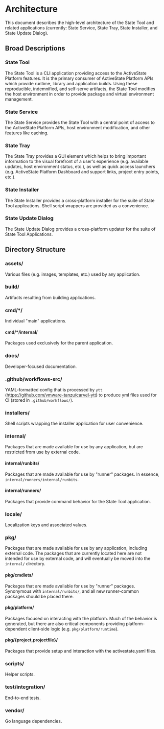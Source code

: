 # Architecture

This document describes the high-level architecture of the State Tool and
related applications (currently: State Service, State Tray, State Installer, and
State Update Dialog).

## Broad Descriptions

### State Tool

The State Tool is a CLI application providing access to the ActiveState Platform
features. It is the primary consumer of ActiveState Platform APIs which provide
runtime, library and application builds. Using these reproducible, indemnified,
and self-serve artifacts, the State Tool modifies the host environment in order
to provide package and virtual environment management.

### State Service

The State Service provides the State Tool with a central point of access to the
ActiveState Platform APIs, host environment modification, and other features
like caching.

### State Tray

The State Tray provides a GUI element which helps to bring important information
to the visual forefront of a user's experience (e.g. available updates, host
environment status, etc.), as well as quick access launchers (e.g. ActiveState
Platform Dashboard and support links, project entry points, etc.).

### State Installer

The State Installer provides a cross-platform installer for the suite of State
Tool applications. Shell script wrappers are provided as a convenience.

### State Update Dialog

The State Update Dialog provides a cross-platform updater for the suite of State
Tool Applications.

## Directory Structure

### assets/

Various files (e.g. images, templates, etc.) used by any application.

### build/

Artifacts resulting from building applications.

### cmd/*/

Individual "main" applications.

#### cmd/*/internal/

Packages used exclusively for the parent application.

### docs/

Developer-focused documentation.

### .github/workflows-src/

YAML-formatted config that is processed by `ytt`
(https://github.com/vmware-tanzu/carvel-ytt) to produce yml files used for CI
(stored in `.github/workflows/`).

### installers/

Shell scripts wrapping the installer application for user convenience.

### internal/

Packages that are made available for use by any application, but are restricted
from use by external code.

#### internal/runbits/

Packages that are made available for use by "runner" packages. In essence,
`internal/runners/internal/runbits`.

#### internal/runners/

Packages that provide command behavior for the State Tool application.

### locale/

Localization keys and associated values.

### pkg/

Packages that are made available for use by any application, including external
code. The packages that are currently located here are not intended for use by
external code, and will eventually be moved into the `internal/` directory.

#### pkg/cmdlets/

Packages that are made available for use by "runner" packages. Synonymous with
`internal/runbits/`, and all new runner-common packages should be placed there.

#### pkg/platform/

Packages focused on interacting with the platform. Much of the behavior is
generated, but there are also critical components providing platform-dependent
client-side logic (e.g. `pkg/platform/runtime`).

#### pkg/{project,projectfile}/

Packages that provide setup and interaction with the activestate.yaml files.

### scripts/

Helper scripts.

### test/integration/

End-to-end tests.

### vendor/

Go language dependencies.
